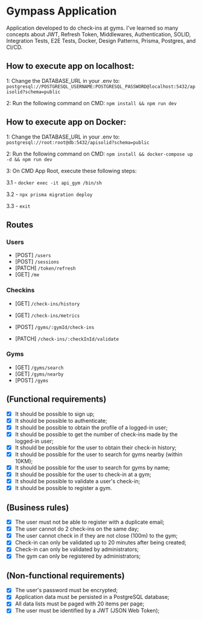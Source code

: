 # Gympass Application
Application developed to do check-ins at gyms. I've learned so many concepts about JWT, Refresh Token, Middlewares, Authentication, SOLID, Integration Tests, E2E Tests, Docker, Design Patterns, Prisma, Postgres, and CI/CD.

## How to execute app on localhost:

1: Change the DATABASE_URL in your .env to: `postgresql://POSTGRESQL_USERNAME:POSTGRESQL_PASSWORD@localhost:5432/apisolid?schema=public`

2: Run the following command on CMD: `npm install && npm run dev`

## How to execute app on Docker:

1: Change the DATABASE_URL in your .env to: `postgresql://root:root@db:5432/apisolid?schema=public`

2: Run the following command on CMD: `npm install && docker-compose up -d && npm run dev`

3: On CMD App Root, execute these following steps: 

  3.1 - `docker exec -it api_gym /bin/sh`
  
  3.2 - `npx prisma migration deploy`
  
  3.3 - `exit`

## Routes

### Users
- [POST] `/users`
- [POST] `/sessions`
- [PATCH] `/token/refresh`
- [GET] `/me`

### Checkins
- [GET] `/check-ins/history`
  
- [GET] `/check-ins/metrics`
  
- [POST] `/gyms/:gymId/check-ins`
  
- [PATCH] `/check-ins/:checkInId/validate`


### Gyms
- [GET] `/gyms/search`
- [GET] `/gyms/nearby`
- [POST] `/gyms`
  
## (Functional requirements)

- [x] It should be possible to sign up;
- [x] It should be possible to authenticate;
- [x] It should be possible to obtain the profile of a logged-in user;
- [x] It should be possible to get the number of check-ins made by the logged-in user;
- [x] It should be possible for the user to obtain their check-in history;
- [x] It should be possible for the user to search for gyms nearby (within 10KM);
- [x] It should be possible for the user to search for gyms by name;
- [x] It should be possible for the user to check-in at a gym;
- [x] It should be possible to validate a user's check-in;
- [x] It should be possible to register a gym.

## (Business rules)

- [x] The user must not be able to register with a duplicate email;
- [x] The user cannot do 2 check-ins on the same day;
- [x] The user cannot check in if they are not close (100m) to the gym;
- [x] Check-in can only be validated up to 20 minutes after being created;
- [x] Check-in can only be validated by administrators;
- [x] The gym can only be registered by administrators;
      
## (Non-functional requirements)

- [x] The user's password must be encrypted;
- [x] Application data must be persisted in a PostgreSQL database;
- [x] All data lists must be paged with 20 items per page;
- [x] The user must be identified by a JWT (JSON Web Token);
